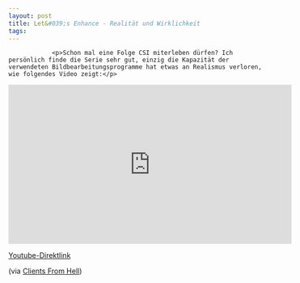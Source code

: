 ```yaml
---
layout: post
title: Let&#039;s Enhance - Realität und Wirklichkeit
tags:
---
```



                <p>Schon mal eine Folge CSI miterleben dürfen? Ich persönlich finde die Serie sehr gut, einzig die Kapazität der verwendeten Bildbearbeitungsprogramme hat etwas an Realismus verloren, wie folgendes Video zeigt:</p>
<iframe width="560" height="315" src="https://www.youtube.com/embed/Vxq9yj2pVWk" frameborder="0" allowfullscreen></iframe>
<p><a href="https://www.youtube.com/embed/Vxq9yj2pVWk">Youtube-Direktlink</a></p>
<p>(via <a href="http://feedproxy.google.com/~r/ClientsFromHell/~3/t2Q2HyBa8Pg/380735068">Clients From Hell</a>)</p>
